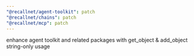 ```yaml
---
"@recallnet/agent-toolkit": patch
"@recallnet/chains": patch
"@recallnet/mcp": patch
---
```


enhance agent toolkit and related packages with get_object & add_object string-only usage
